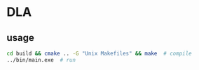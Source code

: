 # DLA

## usage

```bash
cd build && cmake .. -G "Unix Makefiles" && make  # compile
../bin/main.exe  # run
```
